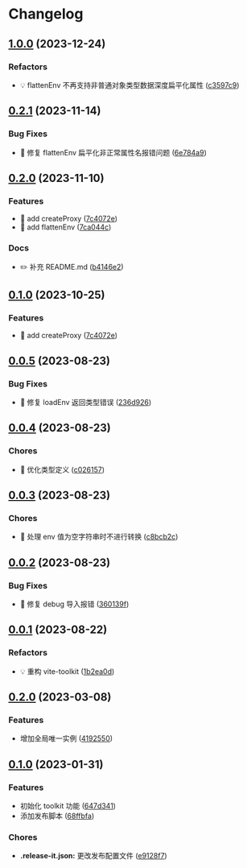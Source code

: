 # Changelog

## [1.0.0](https://github.com/l246804/vite-toolkit/compare/v0.2.1...v1.0.0) (2023-12-24)


### Refactors

* 💡 flattenEnv 不再支持非普通对象类型数据深度扁平化属性 ([c3597c9](https://github.com/l246804/vite-toolkit/commit/c3597c92d576b0237901339fc2d0857c9d58eed4))

## [0.2.1](https://github.com/l246804/vite-toolkit/compare/v0.2.0...v0.2.1) (2023-11-14)


### Bug Fixes

* 🐛 修复 flattenEnv 扁平化非正常属性名报错问题 ([6e784a9](https://github.com/l246804/vite-toolkit/commit/6e784a9a67bed26d29b0e76655ec0eab5e7a29ff))

## [0.2.0](https://github.com/l246804/vite-toolkit/compare/v0.0.5...v0.2.0) (2023-11-10)


### Features

* 🎸 add createProxy ([7c4072e](https://github.com/l246804/vite-toolkit/commit/7c4072e928c77a05cbc0686c2e401a4328e91b73))
* 🎸 add flattenEnv ([7ca044c](https://github.com/l246804/vite-toolkit/commit/7ca044c5e40cf3b1026c297815d4c8b3de45210f))


### Docs

* ✏️ 补充 README.md ([b4146e2](https://github.com/l246804/vite-toolkit/commit/b4146e2872d09c6f577b22b57724176d20258dae))

## [0.1.0](https://github.com/l246804/vite-toolkit/compare/v0.0.5...v0.1.0) (2023-10-25)


### Features

* 🎸 add createProxy ([7c4072e](https://github.com/l246804/vite-toolkit/commit/7c4072e928c77a05cbc0686c2e401a4328e91b73))

## [0.0.5](https://github.com/l246804/vite-toolkit/compare/v0.0.4...v0.0.5) (2023-08-23)


### Bug Fixes

* 🐛 修复 loadEnv 返回类型错误 ([236d926](https://github.com/l246804/vite-toolkit/commit/236d92657365e006132720289561465e806066ab))

## [0.0.4](https://github.com/l246804/vite-toolkit/compare/v0.0.3...v0.0.4) (2023-08-23)


### Chores

* 🤖 优化类型定义 ([c026157](https://github.com/l246804/vite-toolkit/commit/c026157751ca9ad3d641549517c3f27859e344b5))

## [0.0.3](https://github.com/l246804/vite-toolkit/compare/v0.0.2...v0.0.3) (2023-08-23)


### Chores

* 🤖 处理 env 值为空字符串时不进行转换 ([c8bcb2c](https://github.com/l246804/vite-toolkit/commit/c8bcb2cd66e4722eeed57ecc7e6423bf1ad6f89c))

## [0.0.2](https://github.com/l246804/vite-toolkit/compare/v0.0.1...v0.0.2) (2023-08-23)


### Bug Fixes

* 🐛 修复 debug 导入报错 ([360139f](https://github.com/l246804/vite-toolkit/commit/360139f36f6734b05a3a9c53a5756ad5ede9c420))

## [0.0.1](https://github.com/l246804/vite-toolkit/compare/0.2.0...v0.0.1) (2023-08-22)


### Refactors

* 💡 重构 vite-toolkit ([1b2ea0d](https://github.com/l246804/vite-toolkit/commit/1b2ea0da1943971f8ee4bc4fbcf84e825034840f))

## [0.2.0](https://github.com/l246804/vite-toolkit/compare/0.1.0...0.2.0) (2023-03-08)


### Features

* 增加全局唯一实例 ([4192550](https://github.com/l246804/vite-toolkit/commit/4192550a3d58daf90ac88cb9554ff9e3cba8f101))

## [0.1.0](https://github.com/l246804/vite-toolkit/compare/647d3419ba57f890f00dfec2c9e6bf087cdd7e19...0.1.0) (2023-01-31)


### Features

* 初始化 toolkit 功能 ([647d341](https://github.com/l246804/vite-toolkit/commit/647d3419ba57f890f00dfec2c9e6bf087cdd7e19))
* 添加发布脚本 ([68ffbfa](https://github.com/l246804/vite-toolkit/commit/68ffbfa917949df7b0b6698ca3c685758923ad15))


### Chores

* **.release-it.json:** 更改发布配置文件 ([e9128f7](https://github.com/l246804/vite-toolkit/commit/e9128f7b2781f3ca41d972cdc90a4fe2906c16b0))